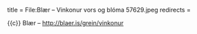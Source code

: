 title = File:Blær – Vinkonur vors og blóma 57629.jpeg
redirects =
>>>>

{{c}} Blær – http://blaer.is/grein/vinkonur